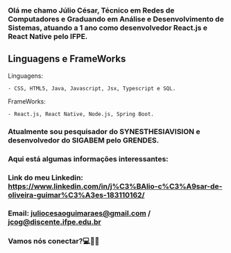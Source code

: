### Olá me chamo Júlio César, Técnico em Redes de Computadores e Graduando em Análise e Desenvolvimento de Sistemas, atuando a 1 ano como desenvolvedor React.js e React Native pelo IFPE. 

## Linguagens e FrameWorks
Linguagens: 

    - CSS, HTML5, Java, Javascript, Jsx, Typescript e SQL.
    
FrameWorks: 

    - React.js, React Native, Node.js, Spring Boot.

### Atualmente sou pesquisador do SYNESTHESIAVISION e desenvolvedor do SIGABEM pelo GRENDES.

### Aqui está algumas informações interessantes:

### Link do meu Linkedin: https://www.linkedin.com/in/j%C3%BAlio-c%C3%A9sar-de-oliveira-guimar%C3%A3es-183110162/
### Email: juliocesaoguimaraes@gmail.com / jcog@discente.ifpe.edu.br

### Vamos nós conectar?💻👋🏻

